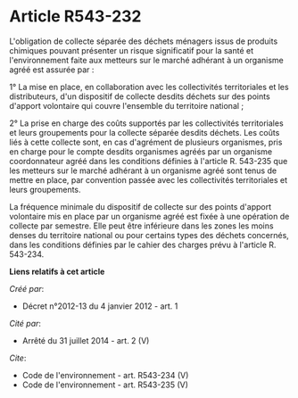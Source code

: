 # Article R543-232

L'obligation de collecte séparée des déchets ménagers issus de produits chimiques pouvant présenter un risque significatif
pour la santé et l'environnement faite aux metteurs sur le marché adhérant à un organisme agréé est assurée par :

1° La mise en place, en collaboration avec les collectivités territoriales et les distributeurs, d'un dispositif de collecte
desdits déchets sur des points d'apport volontaire qui couvre l'ensemble du territoire national ;

2° La prise en charge des coûts supportés par les collectivités territoriales et leurs groupements pour la collecte séparée
desdits déchets. Les coûts liés à cette collecte sont, en cas d'agrément de plusieurs organismes, pris en charge pour le
compte desdits organismes agréés par un organisme coordonnateur agréé dans les conditions définies à l'article R. 543-235 que
les metteurs sur le marché adhérant à un organisme agréé sont tenus de mettre en place, par convention passée avec les
collectivités territoriales et leurs groupements.

La fréquence minimale du dispositif de collecte sur des points d'apport volontaire mis en place par un organisme agréé est
fixée à une opération de collecte par semestre. Elle peut être inférieure dans les zones les moins denses du territoire
national ou pour certains types des déchets concernés, dans les conditions définies par le cahier des charges prévu à
l'article R. 543-234.

**Liens relatifs à cet article**

_Créé par_:

  - Décret n°2012-13 du 4 janvier 2012 - art. 1

_Cité par_:

  - Arrêté du 31 juillet 2014 - art. 2 (V)

_Cite_:

  - Code de l'environnement - art. R543-234 (V)
  - Code de l'environnement - art. R543-235 (V)
